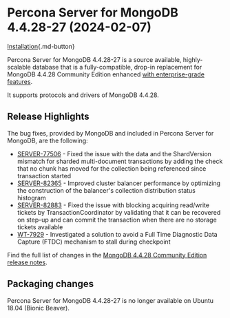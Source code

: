 
# Percona Server for MongoDB 4.4.28-27 (2024-02-07)

[Installation](../install/index.md){.md-button}

Percona Server for MongoDB 4.4.28-27 is a source available, highly-scalable database that is a
fully-compatible, drop-in replacement for MongoDB 4.4.28 Community Edition enhanced [with enterprise-grade features](../comparison.md).

It supports protocols and drivers of MongoDB 4.4.28.

## Release Highlights

The bug fixes, provided by MongoDB and included in Percona Server for MongoDB, are the following:

* [SERVER-77506](https://jira.mongodb.org/browse/SERVER-77506) - Fixed the issue with the data and the ShardVersion mismatch for sharded multi-document transactions by adding the check that no chunk has moved for the collection being referenced since transaction started
* [SERVER-82365](https://jira.mongodb.org/browse/SERVER-82365) - Improved cluster balancer performance by optimizing the construction of the balancer's collection distribution status histogram
* [SERVER-82883](https://jira.mongodb.org/browse/SERVER-82883) - Fixed the issue with blocking acquiring read/write tickets by TransactionCoordinator by validating that it can be recovered on step-up and can commit the transaction when there are no storage tickets available
* [WT-7929](https://jira.mongodb.org/browse/WT-7929) - Investigated a solution to avoid a Full Time Diagnostic Data Capture (FTDC) mechanism to stall during checkpoint

Find the full list of changes in the [MongoDB 4.4.28 Community Edition release notes](https://www.mongodb.com/docs/manual/release-notes/4.4/#4.4.28---jan-18--2024).

## Packaging changes

Percona Server for MongoDB 4.4.28-27 is no longer available on Ubuntu 18.04 (Bionic Beaver). 





